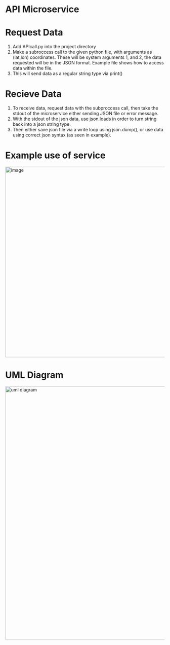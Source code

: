 # API Microservice

# Request Data
1) Add APIcall.py into the project directory
2) Make a subroccess call to the given python file, with arguments as (lat,lon) coordinates. These will be system arguments 1, and 2, the data requested will be in the JSON format. Example file shows how to access data within the file.
3) This will send data as a regular string type via print()
   
# Recieve Data
1) To receive data, request data with the subproccess call, then take the stdout of the microservice either sending JSON file or error message.
2) With the stdout of the json data, use json.loads in order to turn string back into a json string type.
3) Then either save json file via a write loop using json.dump(), or use data using correct json syntax (as seen in example).
   
# Example use of service
<img width="601" alt="image" src="https://github.com/allecole/microservice/assets/107892544/e526152e-0667-4484-b82c-2c0f8b9290c3">

# UML Diagram
<img width="800" alt="uml diagram" src="https://github.com/allecole/microservice/assets/107892544/67dbefc8-3993-4018-ae9c-0b24e070b9f2">
